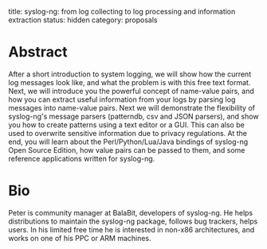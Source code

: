 title: syslog-ng: from log collecting to log processing and information
extraction
status: hidden
category: proposals

# Abstract

After a short introduction to system logging, we will show how the current log
messages look like, and what the problem is with this free text format.
Next, we will introduce you the powerful concept of name-value pairs, and how
you can extract useful information from your logs by parsing log messages into
name-value pairs. Next we will demonstrate the flexibility of syslog-ng's
message parsers (patterndb, csv and JSON parsers), and show you how to
create patterns using a text editor or a GUI. This can also be used to
overwrite sensitive information due to privacy regulations. At the end, you will
learn about the Perl/Python/Lua/Java bindings of syslog-ng Open Source
Edition, how value pairs can be passed to them, and some reference
applications written for syslog-ng.

# Bio

Peter is community manager at BalaBit, developers of syslog-ng. He helps
distributions to maintain the syslog-ng package, follows bug trackers,
helps users. In his limited free time he is interested in non-x86
architectures, and works on one of his PPC or ARM machines.
